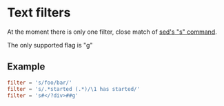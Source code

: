 # Text filters

At the moment there is only one filter, close match of [sed's "s" command](https://www.gnu.org/software/sed/manual/html_node/The-_0022s_0022-Command.html).

The only supported flag is "g"

## Example

```toml
filter = 's/foo/bar/'
filter = 's/.*started (.*)/\1 has started/'
filter = 's#</?div>##g'
```
